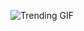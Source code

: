 
<!-- GIF_SECTION -->
![Trending GIF](https://media4.giphy.com/media/v1.Y2lkPThiYjIxNzcyajFvNWw1aTgyZXJvNHFubnozbDcxbXRmMzhwcTk3bmU3NDZ3ajN2YSZlcD12MV9naWZzX3NlYXJjaCZjdD1n/3oEjI80DSa1grNPTDq/giphy.gif)
<!-- END_GIF_SECTION -->

